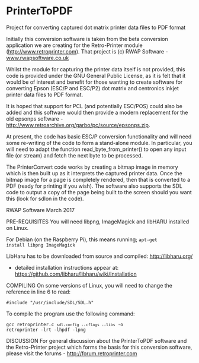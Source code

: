 # PrinterToPDF
Project for converting captured dot matrix printer data files to PDF format

Initially this conversion software is taken from the beta conversion application we are creating for the Retro-Printer module (http://www.retroprinter.com).  That project is (c) RWAP Software - www.rwapsoftware.co.uk

Whilst the module for capturing the printer data itself is not provided, this code is provided under the GNU General Public License, as it is felt that it would be of interest and benefit for those wanting to create software for converting Epson (ESC/P and ESC/P2) dot matrix and centronics inkjet printer data files to PDF format.

It is hoped that support for PCL (and potentially ESC/POS) could also be added and this software would then provide a modern replacement for the old epsonps software - http://www.retroarchive.org/garbo/pc/source/epsonps.zip.

At present, the code has basic ESC/P conversion functionality and will need some re-writing of the code to form a stand-alone module.  In particular, you will need to adapt the function read_byte_from_printer() to open any input file (or stream) and fetch the next byte to be processed.

The PrinterConvert code works by creating a bitmap image in memory which is then built up as it interprets the captured printer data.  Once the bitmap image for a page is completely rendered, then that is converted to a PDF (ready for printing if you wish). The software also supports the SDL code to output a copy of the page being built to the screen should you want this (look for sdlon in the code).

RWAP Software
March 2017

PRE-REQUISITES
You will need libpng, ImageMagick and libHARU installed on Linux. 

For Debian (on the Raspberry Pi), this means running;
<code>apt-get install libpng ImageMagick</code>

LibHaru has to be downloaded from source and compiled:
http://libharu.org/
- detailed installation instructions appear at: https://github.com/libharu/libharu/wiki/Installation


COMPILING
On some versions of Linux, you will need to change the reference in line 6 to read:

<code>#include "/usr/include/SDL/SDL.h"</code>

To compile the program use the following command:

<code>gcc retroprinter.c `sdl-config --cflags --libs` -o retroprinter -lrt -lhpdf -lpng</code>


DISCUSSION
For general discussion about the PrinterToPDF software and the Retro-Printer project which forms the basis for this conversion software, please visit the forums - http://forum.retroprinter.com
